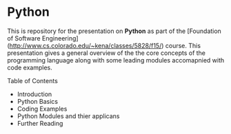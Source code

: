# Python

This is repository for the presentation on **Python** as part of the [Foundation of Software Engineering] (http://www.cs.colorado.edu/~kena/classes/5828/f15/) course. This presentation gives a general overview of the the core concepts of the programming language along with some leading modules accomapnied with code examples. 

Table of Contents

* Introduction
* Python Basics
* Coding Examples
* Python Modules and thier applicans
* Further Reading
